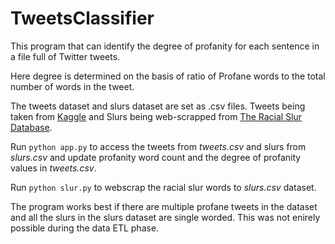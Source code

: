 # TweetsClassifier
This program that can identify the degree of profanity for each sentence in a file full of Twitter tweets.

Here degree is determined on the basis of ratio of Profane words to the total number of words in the tweet.

The tweets dataset and slurs dataset are set as .csv files. Tweets being taken from [Kaggle](https://www.kaggle.com/ashwiniyer176/toxic-tweets-dataset) and Slurs being web-scrapped from [The Racial Slur Database](http://www.rsdb.org/full).

Run `python app.py` to access the tweets from *tweets.csv* and slurs from *slurs.csv* and update profanity word count and the degree of profanity values in *tweets.csv*.

Run `python slur.py` to webscrap the racial slur words to *slurs.csv* dataset.

The program works best if there are multiple profane tweets in the dataset and all the slurs in the slurs dataset are single worded. This was not enirely possible during the data ETL phase.